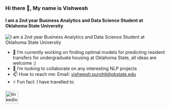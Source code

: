 ### Hi there 👋, My name is Vishwesh
#### I am a 2nd year Business Analytics and Data Science Student at Oklahoma State University
![I am a 2nd year Business Analytics and Data Science Student at Oklahoma State University](https://arturssmirnovs.github.io/github-profile-readme-generator/images/banner.png)


- 🔭 I’m currently working on finding optimal models for predicting resident transfers for undergraduate housing at Oklahoma State, all ideas are welcome :) 
- 👯 I’m looking to collaborate on any interesting NLP projects 
- 📫 How to reach me: Email: vishwesh.purohit@okstate.edu  
- ⚡ Fun fact: I have travelled to  


[<img src='https://cdn.jsdelivr.net/npm/simple-icons@3.0.1/icons/linkedin.svg' alt='linkedin' height='40'>](https://www.linkedin.com/in/www.linkedin.com/in/vishwesh-purohit/)  


<!--
**Vishweshpurohit/Vishweshpurohit** is a ✨ _special_ ✨ repository because its `README.md` (this file) appears on your GitHub profile.

Here are some ideas to get you started:

- 🔭 I’m currently working on ...
- 🌱 I’m currently learning ...
- 👯 I’m looking to collaborate on ...
- 🤔 I’m looking for help with ...
- 💬 Ask me about ...
- 📫 How to reach me: ...
- 😄 Pronouns: ...
- ⚡ Fun fact: ...
-->
